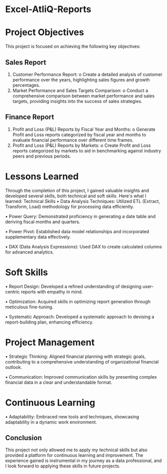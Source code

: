 # Excel-AtliQ-Reports
# Project Objectives
This project is focused on achieving the following key objectives:

## Sales Report
1.	Customer Performance Report:
o	Create a detailed analysis of customer performance over the years, highlighting sales figures and growth percentages.
2.	Market Performance and Sales Targets Comparison:
o	Conduct a comprehensive comparison between market performance and sales targets, providing insights into the success of sales strategies.

## Finance Report
1.	Profit and Loss (P&L) Reports by Fiscal Year and Months:
o	Generate Profit and Loss reports categorized by fiscal year and months to evaluate financial performance over different time frames.
2.	Profit and Loss (P&L) Reports by Markets:
o	Create Profit and Loss reports categorized by markets to aid in benchmarking against industry peers and previous periods.

# Lessons Learned
Through the completion of this project, I gained valuable insights and developed several skills, both technical and soft skills. Here's what I learned:
Technical Skills
•	Data Analysis Techniques: Utilized ETL (Extract, Transform, Load) methodology for processing data efficiently.

•	Power Query: Demonstrated proficiency in generating a date table and deriving fiscal months and quarters.

•	Power Pivot: Established data model relationships and incorporated supplementary data effectively.

•	DAX (Data Analysis Expressions): Used DAX to create calculated columns for advanced analytics.

# Soft Skills
•	Report Design: Developed a refined understanding of designing user-centric reports with empathy in mind.

•	Optimization: Acquired skills in optimizing report generation through meticulous fine-tuning.

•	Systematic Approach: Developed a systematic approach to devising a report-building plan, enhancing efficiency.

# Project Management
•	Strategic Thinking: Aligned financial planning with strategic goals, contributing to a comprehensive understanding of organizational financial outlook.

•	Communication: Improved communication skills by presenting complex financial data in a clear and understandable format.

# Continuous Learning

•	Adaptability: Embraced new tools and techniques, showcasing adaptability in a dynamic work environment.

## Conclusion
This project not only allowed me to apply my technical skills but also provided a platform for continuous learning and improvement. The experience gained is instrumental in my journey as a data professional, and I look forward to applying these skills in future projects.

